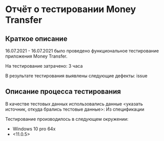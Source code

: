 # Отчёт о тестировании Money Transfer

## Краткое описание

16.07.2021 - 16.07.2021 было проведено функциональное тестирование приложения Money Transfer.

На тестирование затрачено: 3 часа

В результате тестирования выявлены следующие дефекты:
issue

## Описание процесса тестирования

В качестве тестовых данных использовались данные <указать источник, откуда брались тестовые данные>:
Из спецификации

Тестирование производилось в следующем окружении:
* Windows 10 pro 64x
* <11.0.5>
